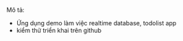 Mô tả: 
  - Ứng dụng demo làm việc realtime database, todolist app
  - kiểm thử triển khai trên github 

